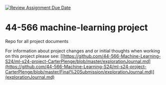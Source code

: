 [![Review Assignment Due Date](https://classroom.github.com/assets/deadline-readme-button-24ddc0f5d75046c5622901739e7c5dd533143b0c8e959d652212380cedb1ea36.svg)](https://classroom.github.com/a/7lKBcjfN)
# 44-566 machine-learning project
Repo for all project documents

For information about project changes and or initial thoughts when working on this project please see: [[https://github.com/44-566-Machine-Learning-S24/ml-s24-project-CarterPlenge/blob/master/explorationJournal.md](https://github.com/44-566-Machine-Learning-S24/ml-s24-project-CarterPlenge/blob/master/Final%20Submission/explorationJournal.md)](explorationJournal.md)
